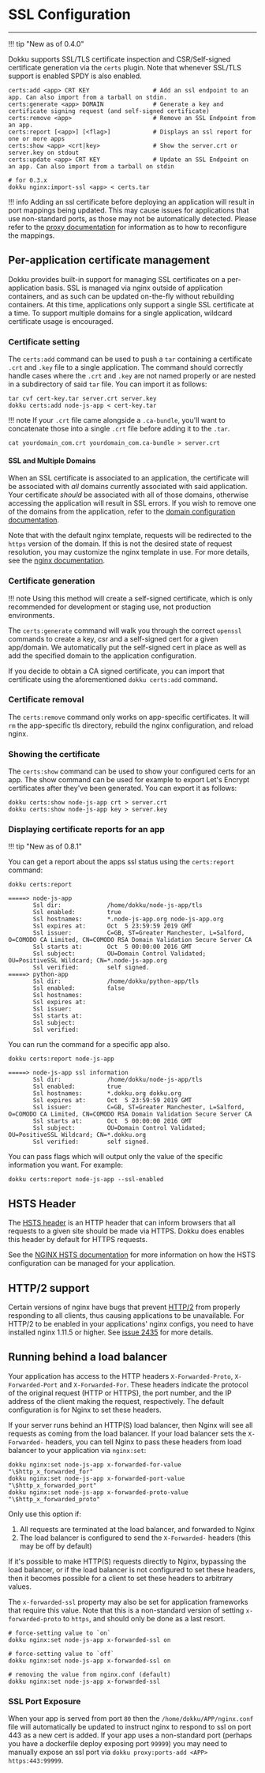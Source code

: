 # SSL Configuration
----

!!! tip "New as of 0.4.0"

Dokku supports SSL/TLS certificate inspection and CSR/Self-signed certificate generation via the `certs` plugin. Note that whenever SSL/TLS support is enabled SPDY is also enabled.

```
certs:add <app> CRT KEY                  # Add an ssl endpoint to an app. Can also import from a tarball on stdin.
certs:generate <app> DOMAIN              # Generate a key and certificate signing request (and self-signed certificate)
certs:remove <app>                       # Remove an SSL Endpoint from an app.
certs:report [<app>] [<flag>]            # Displays an ssl report for one or more apps
certs:show <app> <crt|key>               # Show the server.crt or server.key on stdout
certs:update <app> CRT KEY               # Update an SSL Endpoint on an app. Can also import from a tarball on stdin
```

```shell
# for 0.3.x
dokku nginx:import-ssl <app> < certs.tar
```

!!! info
    Adding an ssl certificate before deploying an application will result in port mappings being updated. This may cause issues for applications that use non-standard ports, as those may not be automatically detected. Please refer to the [proxy documentation](/networking/proxy-management) for information as to how to reconfigure the mappings.

## Per-application certificate management

Dokku provides built-in support for managing SSL certificates on a per-application basis. SSL is managed via nginx outside of application containers, and as such can be updated on-the-fly without rebuilding containers. At this time, applications only support a single SSL certificate at a time. To support multiple domains for a single application, wildcard certificate usage is encouraged.

### Certificate setting

The `certs:add` command can be used to push a `tar` containing a certificate `.crt` and `.key` file to a single application. The command should correctly handle cases where the `.crt` and `.key` are not named properly or are nested in a subdirectory of said `tar` file. You can import it as follows:

```shell
tar cvf cert-key.tar server.crt server.key
dokku certs:add node-js-app < cert-key.tar
```

!!! note
    If your `.crt` file came alongside a `.ca-bundle`, you'll want to concatenate those into a single `.crt` file before adding it to the `.tar`.

```shell
cat yourdomain_com.crt yourdomain_com.ca-bundle > server.crt
```

#### SSL and Multiple Domains

When an SSL certificate is associated to an application, the certificate will be associated with *all* domains currently associated with said application. Your certificate _should_ be associated with all of those domains, otherwise accessing the application will result in SSL errors. If you wish to remove one of the domains from the application, refer to the [domain configuration documentation](/configuration/domains).

Note that with the default nginx template, requests will be redirected to the `https` version of the domain. If this is not the desired state of request resolution, you may customize the nginx template in use. For more details, see the [nginx documentation](/configuration/nginx).

### Certificate generation

!!! note
    Using this method will create a self-signed certificate, which is only recommended for development or staging use, not production environments.

The `certs:generate` command will walk you through the correct `openssl` commands to create a key, csr and a self-signed cert for a given app/domain. We automatically put the self-signed cert in place as well as add the specified domain to the application configuration.

If you decide to obtain a CA signed certificate, you can import that certificate using the aforementioned `dokku certs:add` command.

### Certificate removal

The `certs:remove` command only works on app-specific certificates. It will `rm` the app-specific tls directory, rebuild the nginx configuration, and reload nginx.

### Showing the certificate

The `certs:show` command can be used to show your configured certs for an app. The show command can be used for example to export Let's Encrypt certificates
after they've been generated. You can export it as follows:

```shell
dokku certs:show node-js-app crt > server.crt
dokku certs:show node-js-app key > server.key
```

### Displaying certificate reports for an app

!!! tip "New as of 0.8.1"

You can get a report about the apps ssl status using the `certs:report` command:

```shell
dokku certs:report
```

```shell-session
=====> node-js-app
       Ssl dir:             /home/dokku/node-js-app/tls
       Ssl enabled:         true
       Ssl hostnames:       *.node-js-app.org node-js-app.org
       Ssl expires at:      Oct  5 23:59:59 2019 GMT
       Ssl issuer:          C=GB, ST=Greater Manchester, L=Salford, O=COMODO CA Limited, CN=COMODO RSA Domain Validation Secure Server CA
       Ssl starts at:       Oct  5 00:00:00 2016 GMT
       Ssl subject:         OU=Domain Control Validated; OU=PositiveSSL Wildcard; CN=*.node-js-app.org
       Ssl verified:        self signed.
=====> python-app
       Ssl dir:             /home/dokku/python-app/tls
       Ssl enabled:         false
       Ssl hostnames:
       Ssl expires at:
       Ssl issuer:
       Ssl starts at:
       Ssl subject:
       Ssl verified:
```

You can run the command for a specific app also.

```shell
dokku certs:report node-js-app
```

```shell-session
=====> node-js-app ssl information
       Ssl dir:             /home/dokku/node-js-app/tls
       Ssl enabled:         true
       Ssl hostnames:       *.dokku.org dokku.org
       Ssl expires at:      Oct  5 23:59:59 2019 GMT
       Ssl issuer:          C=GB, ST=Greater Manchester, L=Salford, O=COMODO CA Limited, CN=COMODO RSA Domain Validation Secure Server CA
       Ssl starts at:       Oct  5 00:00:00 2016 GMT
       Ssl subject:         OU=Domain Control Validated; OU=PositiveSSL Wildcard; CN=*.dokku.org
       Ssl verified:        self signed.
```

You can pass flags which will output only the value of the specific information you want. For example:

```shell
dokku certs:report node-js-app --ssl-enabled
```

## HSTS Header

The [HSTS header](https://en.wikipedia.org/wiki/HTTP_Strict_Transport_Security) is an HTTP header that can inform browsers that all requests to a given site should be made via HTTPS. Dokku does enables this header by default for HTTPS requests.

See the [NGINX HSTS documentation](/configuration/nginx#hsts-header) for more information on how the HSTS configuration can be managed for your application.

## HTTP/2 support

Certain versions of nginx have bugs that prevent [HTTP/2](https://nginx.org/en/docs/http/ngx_http_v2_module.html) from properly responding to all clients, thus causing applications to be unavailable. For HTTP/2 to be enabled in your applications' nginx configs, you need to have installed nginx 1.11.5 or higher. See [issue 2435](https://github.com/dokku/dokku/issues/2435) for more details.

## Running behind a load balancer

Your application has access to the HTTP headers `X-Forwarded-Proto`, `X-Forwarded-Port` and `X-Forwarded-For`. These headers indicate the protocol of the original request (HTTP or HTTPS), the port number, and the IP address of the client making the request, respectively. The default configuration is for Nginx to set these headers.

If your server runs behind an HTTP(S) load balancer, then Nginx will see all requests as coming from the load balancer. If your load balancer sets the `X-Forwarded-` headers, you can tell Nginx to pass these headers from load balancer to your application via `nginx:set`:

```shell
dokku nginx:set node-js-app x-forwarded-for-value "\$http_x_forwarded_for"
dokku nginx:set node-js-app x-forwarded-port-value "\$http_x_forwarded_port"
dokku nginx:set node-js-app x-forwarded-proto-value "\$http_x_forwarded_proto"
```

Only use this option if:
1. All requests are terminated at the load balancer, and forwarded to Nginx
2. The load balancer is configured to send the `X-Forwarded-` headers (this may be off by default)

If it's possible to make HTTP(S) requests directly to Nginx, bypassing the load balancer, or if the load balancer is not configured to set these headers, then it becomes possible for a client to set these headers to arbitrary values.

The `x-forwarded-ssl` property may also be set for application frameworks that require this value. Note that this is a non-standard version of setting `x-forwarded-proto` to `https`, and should only be done as a last resort.

```shell
# force-setting value to `on`
dokku nginx:set node-js-app x-forwarded-ssl on

# force-setting value to `off`
dokku nginx:set node-js-app x-forwarded-ssl on

# removing the value from nginx.conf (default)
dokku nginx:set node-js-app x-forwarded-ssl
```

### SSL Port Exposure

When your app is served from port `80` then the `/home/dokku/APP/nginx.conf` file will automatically be updated to instruct nginx to respond to ssl on port 443 as a new cert is added.  If your app uses a non-standard port (perhaps you have a dockerfile deploy exposing port `99999`) you may need to manually expose an ssl port via `dokku proxy:ports-add <APP> https:443:99999`.
